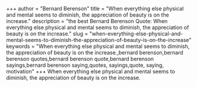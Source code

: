 +++
author = "Bernard Berenson"
title = "When everything else physical and mental seems to diminish, the appreciation of beauty is on the increase."
description = "the best Bernard Berenson Quote: When everything else physical and mental seems to diminish, the appreciation of beauty is on the increase."
slug = "when-everything-else-physical-and-mental-seems-to-diminish-the-appreciation-of-beauty-is-on-the-increase"
keywords = "When everything else physical and mental seems to diminish, the appreciation of beauty is on the increase.,bernard berenson,bernard berenson quotes,bernard berenson quote,bernard berenson sayings,bernard berenson saying,quotes, sayings,quote, saying, motivation"
+++
When everything else physical and mental seems to diminish, the appreciation of beauty is on the increase.
